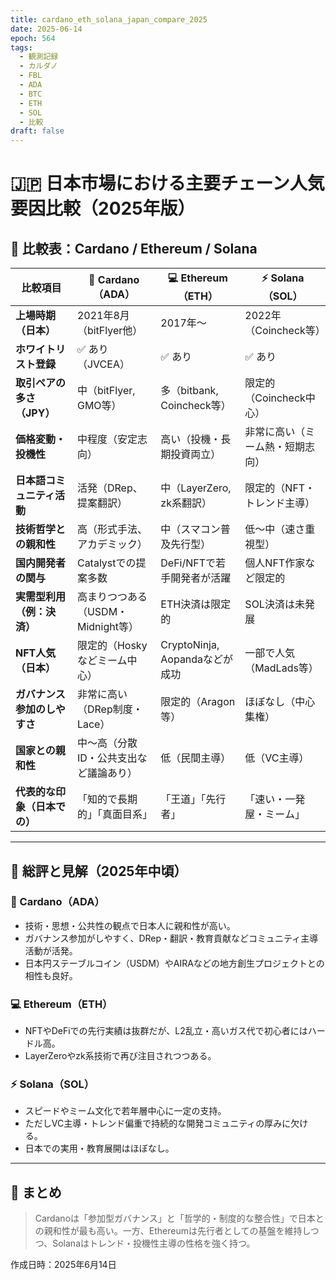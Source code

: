 ```yaml
---
title: cardano_eth_solana_japan_compare_2025
date: 2025-06-14
epoch: 564
tags:
  - 観測記録
  - カルダノ
  - FBL
  - ADA
  - BTC
  - ETH
  - SOL
  - 比較
draft: false
---
```

# 🇯🇵 日本市場における主要チェーン人気要因比較（2025年版）

## 🧾 比較表：Cardano / Ethereum / Solana

| 比較項目 | 🧠 Cardano（ADA） | 💻 Ethereum（ETH） | ⚡️ Solana（SOL） |
|----------|------------------|------------------|-----------------|
| **上場時期（日本）** | 2021年8月（bitFlyer他） | 2017年〜 | 2022年（Coincheck等） |
| **ホワイトリスト登録** | ✅ あり（JVCEA） | ✅ あり | ✅ あり |
| **取引ペアの多さ（JPY）** | 中（bitFlyer, GMO等） | 多（bitbank, Coincheck等） | 限定的（Coincheck中心） |
| **価格変動・投機性** | 中程度（安定志向） | 高い（投機・長期投資両立） | 非常に高い（ミーム熱・短期志向） |
| **日本語コミュニティ活動** | 活発（DRep、提案翻訳） | 中（LayerZero, zk系翻訳） | 限定的（NFT・トレンド主導） |
| **技術哲学との親和性** | 高（形式手法、アカデミック） | 中（スマコン普及先行型） | 低～中（速さ重視型） |
| **国内開発者の関与** | Catalystでの提案多数 | DeFi/NFTで若手開発者が活躍 | 個人NFT作家など限定的 |
| **実需型利用（例：決済）** | 高まりつつある（USDM・Midnight等） | ETH決済は限定的 | SOL決済は未発展 |
| **NFT人気（日本）** | 限定的（Hoskyなどミーム中心） | CryptoNinja, Aopandaなどが成功 | 一部で人気（MadLads等） |
| **ガバナンス参加のしやすさ** | 非常に高い（DRep制度・Lace） | 限定的（Aragon等） | ほぼなし（中心集権） |
| **国家との親和性** | 中～高（分散ID・公共支出など議論あり） | 低（民間主導） | 低（VC主導） |
| **代表的な印象（日本での）** |「知的で長期的」「真面目系」 |「王道」「先行者」 |「速い・一発屋・ミーム」 |

---

## 🧭 総評と見解（2025年中頃）

### 🧠 Cardano（ADA）
- 技術・思想・公共性の観点で日本人に親和性が高い。
- ガバナンス参加がしやすく、DRep・翻訳・教育貢献などコミュニティ主導活動が活発。
- 日本円ステーブルコイン（USDM）やAIRAなどの地方創生プロジェクトとの相性も良好。

### 💻 Ethereum（ETH）
- NFTやDeFiでの先行実績は抜群だが、L2乱立・高いガス代で初心者にはハードル高。
- LayerZeroやzk系技術で再び注目されつつある。

### ⚡️ Solana（SOL）
- スピードやミーム文化で若年層中心に一定の支持。
- ただしVC主導・トレンド偏重で持続的な開発コミュニティの厚みに欠ける。
- 日本での実用・教育展開はほぼなし。

---

## 📌 まとめ
> Cardanoは「参加型ガバナンス」と「哲学的・制度的な整合性」で日本との親和性が最も高い。一方、Ethereumは先行者としての基盤を維持しつつ、Solanaはトレンド・投機性主導の性格を強く持つ。

作成日時：2025年6月14日
